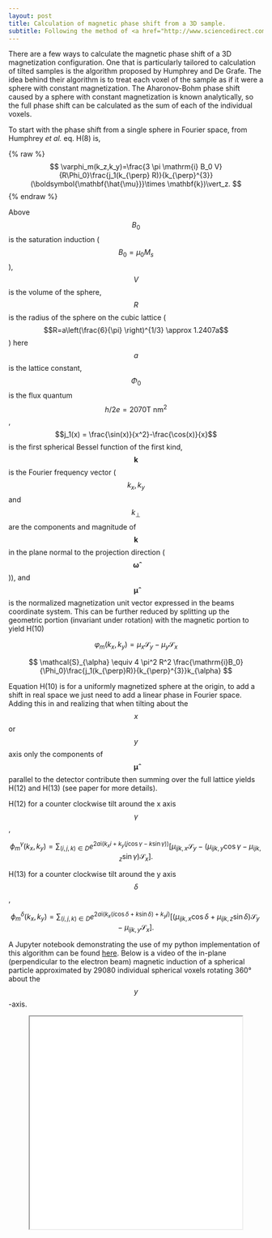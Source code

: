 ```yaml
---
layout: post
title: Calculation of magnetic phase shift from a 3D sample.
subtitle: Following the method of <a href="http://www.sciencedirect.com/science/article/pii/S0304399113000764"> Humphrey <i>et al.</i></a>
---
```

<head>
<script type="text/javascript" async
src="//cdn.mathjax.org/mathjax/latest/MathJax.js?config=TeX-MML-AM_CHTML">
</script>
</head>

There are a few ways to calculate the magnetic phase shift of a 3D magnetization configuration. One that is particularly tailored to calculation of tilted samples is the algorithm proposed by Humphrey and De Grafe. The idea behind their algorithm is to treat each voxel of the sample as if it were a sphere with constant magnetization. The Aharonov-Bohm phase shift caused by a sphere with constant magnetization is known analytically, so the full phase shift can be calculated as the sum of each of the individual voxels.

To start with the phase shift from a single sphere in Fourier space, from Humphrey *et al.* eq. H(8) is,

{% raw %}
$$
\varphi_m(k_z,k_y)=\frac{3 \pi \mathrm{i} B_0 V}{R\Phi_0}\frac{j_1(k_{\perp} R)}{k_{\perp}^{3}}(\boldsymbol{\mathbf{\hat{\mu}}}\times \mathbf{k})\vert_z.
$$
{% endraw %}

Above $$B_0$$ is the saturation induction ($$B_0 = \mu_0 M_s$$), $$V$$ is the volume of the sphere, $$R$$ is the radius of the sphere on the cubic lattice ($$R=a\left(\frac{6}{\pi} \right)^{1/3} \approx 1.2407a$$) here $$a$$ is the lattice constant, $$\Phi_0$$ is the flux quantum $$h/2e = 2070 \text{T nm}^2$$, $$j_1(x) = \frac{\sin(x)}{x^2}-\frac{\cos(x)}{x}$$ is the first spherical Bessel function of the first kind, $$\mathbf{k}$$ is the Fourier frequency vector ($$k_x, k_y$$ and $$k_{\perp}$$ are the components and magnitude of $$\mathbf{k}$$ in the plane normal to the projection direction ($$\boldsymbol{\mathbf{\hat{\omega}}}$$)), and $$\boldsymbol{\mathbf{\hat{\mu}}}$$ is the normalized magnetization unit vector expressed in the beams coordinate system. This can be further reduced by splitting up the geometric portion (invariant under rotation) with the magnetic portion to yield H(10)

$$
\varphi_m(k_x,k_y)=\mu_x\mathcal{S}_y-\mu_y\mathcal{S}_x
$$

$$
\mathcal{S}_{\alpha} \equiv 4 \pi^2 R^2 \frac{\mathrm{i}B_0}{\Phi_0}\frac{j_1(k_{\perp}R)}{k_{\perp}^{3}}k_{\alpha}
$$

Equation H(10) is for a uniformly magnetized sphere at the origin, to add a shift in real space we just need to add a linear phase in Fourier space. Adding this in and realizing that when tilting about the $$x$$ or $$y$$ axis only the components of $$ \boldsymbol{\mathbf{\hat{\mu}}} $$ parallel to the detector contribute then summing over the full lattice yields H(12) and H(13) (see paper for more details).

H(12) for a counter clockwise tilt around the x axis $$ \gamma $$,

$$
\phi_m^{\gamma}(k_x,k_y) = \sum_{(i,j,k)\in D} e^{2 a \mathrm{i} (k_x i + k_y(j\cos{\gamma}-k \sin{\gamma}))}\left[ \mu_{ijk,x}\mathcal{S}_y-(\mu_{ijk,y}\cos{\gamma}-\mu_{ijk,z}\sin{\gamma})\mathcal{S}_x\right].
$$

H(13) for a counter clockwise tilt around the y axis $$\delta$$,

$$
\phi_m^{\delta}(k_x,k_y) = \sum_{(i,j,k)\in D} e^{2 a \mathrm{i} (k_x(i\cos{\delta} + k \sin{\delta}) + k_y j)}\left[ (\mu_{ijk,x}\cos{\delta} + \mu_{ijk,z}\sin{\delta})\mathcal{S}_y-\mu_{ijk,y}\mathcal{S}_x\right].
$$

A Jupyter notebook demonstrating the use of my python implementation of this algorithm can be found [here](https://github.com/jordanchess/LTEM_tools/blob/master/notebooks/Calculating%20A-B%20phase%20shift%20from%20a%203D%20magnetic%20sample.ipynb). Below is a video of the in-plane (perpendicular to the electron beam) magnetic induction of a spherical particle approximated by 29080 individual spherical voxels rotating 360° about the $$y$$-axis.

<figure class="video_container">
  <iframe src="../video/magnetized_sphere.webm" allowfullscreen="true" width="420" height="420"> </iframe>
</figure>

